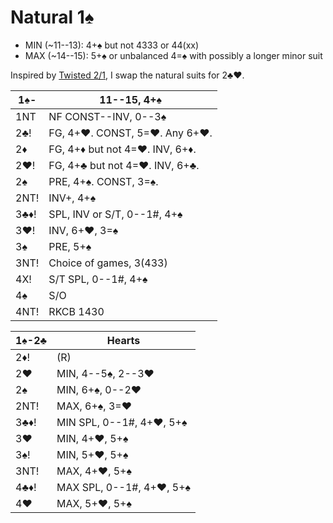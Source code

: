 # Natural 1♠

- MIN (~11--13): 4+♠ but not 4333 or 44(xx)
- MAX (~14--15): 5+♠ or unbalanced 4=♠ with possibly a longer minor suit

Inspired by [Twisted 2/1][refx], I swap the natural suits for 2♣♥.

[refx]: https://hackmd.io/@TpKotoba/refx

| 1♠-  | 11--15, 4+♠ |
|------|-------------|
| 1NT  | NF CONST--INV, 0--3♠
| 2♣!  | FG, 4+♥.  CONST, 5=♥.  Any 6+♥.
| 2♦   | FG, 4+♦ but not 4=♥.  INV, 6+♦.
| 2♥!  | FG, 4+♣ but not 4=♥.  INV, 6+♣.
| 2♠   | PRE, 4+♠.  CONST, 3=♠.
| 2NT! | INV+, 4+♠
| 3♣♦! | SPL, INV or S/T, 0--1#, 4+♠
| 3♥!  | INV, 6+♥, 3=♠
| 3♠   | PRE, 5+♠
| 3NT! | Choice of games, 3(433)
| 4X!  | S/T SPL, 0--1#, 4+♠
| 4♠   | S/O
| 4NT! | RKCB 1430

| 1♠-2♣ | Hearts |
|-------|--------|
| 2♦!   | (R)
| 2♥    | MIN, 4--5♠, 2--3♥
| 2♠    | MIN, 6+♠, 0--2♥
| 2NT!  | MAX, 6+♠, 3=♥
| 3♣♦!  | MIN SPL, 0--1#, 4+♥, 5+♠
| 3♥    | MIN, 4+♥, 5+♠
| 3♠!   | MIN, 5+♥, 5+♠
| 3NT!  | MAX, 4+♥, 5+♠
| 4♣♦!  | MAX SPL, 0--1#, 4+♥, 5+♠
| 4♥    | MAX, 5+♥, 5+♠
